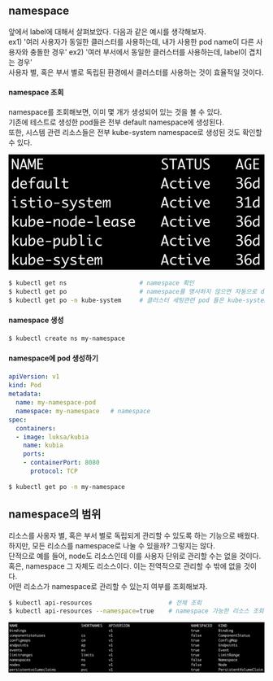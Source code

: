 ## namespace
앞에서 label에 대해서 살펴보았다. 다음과 같은 예시를 생각해보자.  
ex1) '여러 사용자가 동일한 클러스터를 사용하는데, 내가 사용한 pod name이 다른 사용자와 충돌한 경우' 
ex2) '여러 부서에서 동일한 클러스터를 사용하는데, label이 겹치는 경우'  
사용자 별, 혹은 부서 별로 독립된 환경에서 클러스터를 사용하는 것이 효율적일 것이다.  

#### namespace 조회
namespace를 조회해보면, 이미 몇 개가 생성되어 있는 것을 볼 수 있다.  
기존에 테스트로 생성한 pod들은 전부 default namespace에 생성된다.  
또한, 시스템 관련 리소스들은 전부 kube-system namespace로 생성된 것도 확인할 수 있다.

![namespace](./img/namespace.png)

~~~sh
$ kubectl get ns                    # namespace 확인
$ kubectl get po                    # namespace를 명시하지 않으면 자동으로 default namespace로 조회한다.
$ kubectl get po -n kube-system     # 클러스터 세팅관련 pod 들은 kube-system namespace에서 조회된다.
~~~


#### namespace 생성
~~~sh
$ kubectl create ns my-namespace
~~~



#### namespace에 pod 생성하기
~~~yaml
apiVersion: v1
kind: Pod
metadata:
  name: my-namespace-pod
  namespace: my-namespace   # namespace
spec:
  containers:
  - image: luksa/kubia
    name: kubia
    ports:
    - containerPort: 8080
      protocol: TCP
~~~

~~~sh
$ kubectl get po -n my-namespace
~~~



## namespace의 범위
리소스를 사옹자 별, 혹은 부서 별로 독립되게 관리할 수 있도록 하는 기능으로 배웠다.  
하지만, 모든 리소스를 namespace로 나눌 수 있을까? 그렇지는 않다.  
단적으로 예를 들어, node도 리소스인데 이를 사용자 단위로 관리할 수는 없을 것이다.  
혹은, namespace 그 자체도 리소스이다. 이는 전역적으로 관리할 수 밖에 없을 것이다.  
어떤 리소스가 namespace로 관리할 수 있는지 여부를 조회해보자.

~~~sh
$ kubectl api-resources                     # 전체 조회
$ kubectl api-resources --namespace=true    # namespace 가능한 리소스 조회
~~~

![namespace all](./img/namespace-all.png)